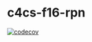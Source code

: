 # c4cs-f16-rpn
[![codecov](https://codecov.io/gh/Dschinds/c4cs-f17-rpn/branch/master/graph/badge.svg)](https://codecov.io/gh/Dschinds/c4cs-f17-rpn)
